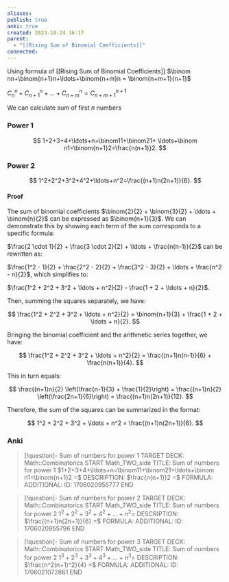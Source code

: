 ```yaml
---
aliases: 
publish: true
anki: true
created: 2023-10-24 16:17
parent:
  - "[[Rising Sum of Binomial Coefficients]]"
connected:
---
```

Using formula of [[Rising Sum of Binomial Coefficients]]
$\binom nn+\binom{n+1}n+\ldots+\binom{n+m}n = \binom{n+m+1}{n+1}$

$C_n^n + C_{n+1}^n + \ldots + C_{n+m}^n = C_{n+m+1}^{n+1}$

We can calculate sum of first $n$ numbers

### Power 1
$$
1+2+3+4+\ldots+n=\binom11+\binom21+ 
\ldots+\binom n1=\binom{n+1}2=\frac{n(n+1)}2.
$$
### Power 2
$$
1^2+2^2+3^2+4^2+\ldots+n^2=\frac{(n+1)n(2n+1)}{6}.
$$
#### Proof
The sum of binomial coefficients $\binom{2}{2} + \binom{3}{2} + \ldots + \binom{n}{2}$ can be expressed as $\binom{n+1}{3}$. We can demonstrate this by showing each term of the sum corresponds to a specific formula:

$\frac{2 \cdot 1}{2} + \frac{3 \cdot 2}{2} + \ldots + \frac{n(n-1)}{2}$ can be rewritten as:

$\frac{1^2 - 1}{2} + \frac{2^2 - 2}{2} + \frac{3^2 - 3}{2} + \ldots + \frac{n^2 - n}{2}$, which simplifies to:

$\frac{1^2 + 2^2 + 3^2 + \ldots + n^2}{2} - \frac{1 + 2 + \ldots + n}{2}$.

Then, summing the squares separately, we have:

$$
\frac{1^2 + 2^2 + 3^2 + \ldots + n^2}{2} = \binom{n+1}{3} + \frac{1 + 2 + \ldots + n}{2}.
$$

Bringing the binomial coefficient and the arithmetic series together, we have:

$$
\frac{1^2 + 2^2 + 3^2 + \ldots + n^2}{2} = \frac{(n+1)n(n-1)}{6} + \frac{n(n+1)}{4}.
$$

This in turn equals:

$$
\frac{(n+1)n}{2} \left(\frac{n-1}{3} + \frac{1}{2}\right) = \frac{(n+1)n}{2} \left(\frac{2n+1}{6}\right) = \frac{(n+1)n(2n+1)}{12}.
$$

Therefore, the sum of the squares can be summarized in the format:

$$
1^2 + 2^2 + 3^2 + \ldots + n^2 = \frac{(n+1)n(2n+1)}{6}.
$$


### Anki
> [!question]- Sum of numbers for power 1
TARGET DECK: Math::Combinatorics
START
Math_TWO_side
TITLE: Sum of numbers for power 1
$1+2+3+4+\ldots+n=\binom11+\binom21+\ldots+\binom n1=\binom{n+1}2 =$
DESCRIPTION: $\frac{n(n+1)}2 =$
FORMULA: 
ADDITIONAL:
ID: 1706020955777
END

> [!question]- Sum of numbers for power 2
TARGET DECK: Math::Combinatorics
START
Math_TWO_side
TITLE: Sum of numbers for power 2
$1^2+2^2+3^2+4^2+\ldots+n^2 =$
DESCRIPTION: $\frac{(n+1)n(2n+1)}{6} =$
FORMULA: 
ADDITIONAL:
ID: 1706020955796
END

> [!question]- Sum of numbers for power 3
TARGET DECK: Math::Combinatorics
START
Math_TWO_side
TITLE: Sum of numbers for power 2
$1^3+2^3+3^3+4^3+\ldots+n^3 =$
DESCRIPTION: $\frac{n^2(n+1)^2}{4} =$
FORMULA: 
ADDITIONAL:
ID: 1706021072861
END






